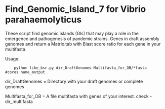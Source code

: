 # Find_Genomic_Island_7 for Vibrio parahaemolyticus

These script find genomic islands (GIs) that may play a role in the emergence and pathogenesis of pandemic strains. Genes in draft assembly genomes and return a Matrix.tab with Blast score ratio for each gene in your multifasta.

Usage:


        python like_bsr.py dir_DraftGenomes Multifasta_for_DB/*fasta #cores name_output
        
  
dir_DraftGenomes = Directory with your draft genomes or complete genomes



Multifasta_for_DB = A file multifasta with genes of your interest. check - dir_multifasta 




